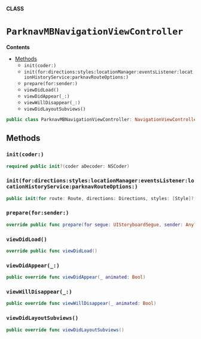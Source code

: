 **CLASS**

# `ParknavMBNavigationViewController`

**Contents**

- [Methods](#methods)
  - `init(coder:)`
  - `init(for:directions:styles:locationManager:eventsListener:locationHistoryService:parknavRouteOptions:)`
  - `prepare(for:sender:)`
  - `viewDidLoad()`
  - `viewDidAppear(_:)`
  - `viewWillDisappear(_:)`
  - `viewDidLayoutSubviews()`

```swift
public class ParknavMBNavigationViewController: NavigationViewController
```

## Methods
### `init(coder:)`

```swift
required public init?(coder aDecoder: NSCoder)
```

### `init(for:directions:styles:locationManager:eventsListener:locationHistoryService:parknavRouteOptions:)`

```swift
public init(for route: Route, directions: Directions, styles: [Style]?, locationManager: NavigationLocationManager?, eventsListener: ParknavEventsListener?, locationHistoryService: LocationHistoryService, parknavRouteOptions: ParknavRouteOptions)
```

### `prepare(for:sender:)`

```swift
override public func prepare(for segue: UIStoryboardSegue, sender: Any?)
```

### `viewDidLoad()`

```swift
override public func viewDidLoad()
```

### `viewDidAppear(_:)`

```swift
public override func viewDidAppear(_ animated: Bool)
```

### `viewWillDisappear(_:)`

```swift
public override func viewWillDisappear(_ animated: Bool)
```

### `viewDidLayoutSubviews()`

```swift
public override func viewDidLayoutSubviews()
```
